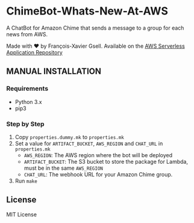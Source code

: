 # ChimeBot-Whats-New-At-AWS

A ChatBot for Amazon Chime that sends a message to a group for each news from AWS.

Made with ❤️ by François-Xavier Gsell. Available on the [AWS Serverless Application Repository](https://aws.amazon.com/serverless)

## MANUAL INSTALLATION

### Requirements

- Python 3.x
- pip3

### Step by Step

1. Copy `properties.dummy.mk` to `properties.mk`
1. Set a value for `ARTIFACT_BUCKET`, `AWS_REGION` and `CHAT_URL` in  `properties.mk`
    - `AWS_REGION`: The AWS region where the bot will be deployed
    - `ARTIFACT_BUCKET`: The S3 bucket to store the package for Lambda, must be in the same `AWS_REGION`
    - `CHAT_URL`: The webhook URL for your Amazon Chime group.
1. Run `make`

## License

MIT License
